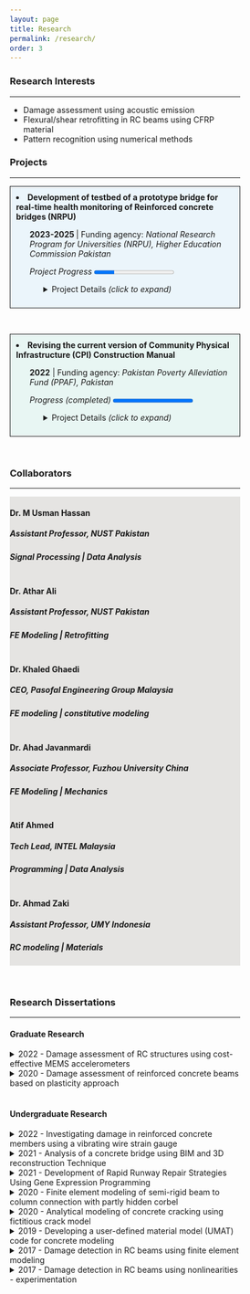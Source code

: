 ```yaml
---
layout: page
title: Research
permalink: /research/
order: 3
---
```


<head>
<meta name="viewport" content="width=device-width, initial-scale=1">
<style>
* {
  box-sizing: border-box;
}

/* Create two equal columns that floats next to each other */
.column {
  float: left;
  width: 33%;
  padding: 10px;
  }

/* Clear floats after the columns */
.row:after {
  content: "";
  display: table;
  clear: both;
}
</style>
</head>

### Research Interests
--------

- Damage assessment using acoustic emission
- Flexural/shear retrofitting in RC beams using CFRP material
- Pattern recognition using numerical methods


### Projects
-------

<div class="row" style="background-color: #EBF5FB ; border: solid; border-width: thin; padding: 10px;">
<li><label for="pj2"> <b> Development of testbed of a prototype bridge for real-time health monitoring of Reinforced
concrete bridges (NRPU)</b></label></li>
<ul><b>2023-2025 </b> | Funding agency: <i>National Research Program for Universities (NRPU), Higher Education Commission Pakistan </i></ul>
<ul> <i>Project Progress </i> <progress id="pj2" value="25" max="100"></progress></ul>
<ul> 
    <ul> 
        <details>
            <summary>Project Details <em>(click to expand)</em> </summary>
            
                            <h5><b>Project Team:</b> 
                                <ul>
                                <li> <b>Dr. Athar Ali</b> (PI)</li>
                                <li> <b>Dr. M. Usman Hanif </b> (Co-PI)</li>
                                <li> <b>Dr. M. Usman Hassan </b> (Co-PI)</li>
                                </ul>
                                </h5>

                            <h5><b>Graduate Students:</b> 
                               <ul>
                                <li> <b>Janita Mahnoor Shahid</b> (MSc Structural Engineering)</li>
                                <li> <b>Hamza Ahsan Abdullah </b> (MSc Structural Engineering)</li>
                                </ul>
                               </h5>

                            <h5><b>Project Summary:</b> 
                                <ul>
                                <li> Development of a testbed for Structural Health Monitoring of RC Bridges</li>
                                <li> Sensor development for health monitoring of RC bridges</li>
                                <li> Procedure development of real-time monitoring </li>
                                <li> Finite Element Modeling of Prototype Bridge for Structural  Identification and System Characterization </li>
                            
                                </ul>
                                </h5>
                            <h5><b>Methodology:</b>
                            </h5>    
                            <p style="text-align:left;"><img src="/assets/images/research/NRPU_method.png" alt="NRPU_Methodology" width="400"></p>

                            <h5><b>Test Schematics:</b>
                            </h5>    
                            <p style="text-align:left;"><img src="/assets/images/research/NRPU_schematics.png" alt="NRPU_schematics" width="400"></p>
   
        </details>
    </ul>
</ul>
</div>

&nbsp;
<div class="row" style="background-color: #E8F6F3; border: solid; border-width: thin; padding: 10px;">
<li><label for="pj1"><b>Revising the current version of Community Physical Infrastructure (CPI) Construction Manual</b></label></li>
<ul> <b>2022</b> | Funding agency: <i>Pakistan Poverty Alleviation Fund (PPAF), Pakistan </i></ul>
<ul> <i> Progress (completed) </i> <progress id="pj1" value="100" max="100"></progress></ul>

<ul> 
    <ul> 
        <details>
            <summary>Project Details <em>(click to expand)</em> </summary>
            
                            <h5><b>Project Team:</b> 
                                <ul>
                                <li> <b>Dr. M. Usman Hanif </b> (PI)</li>
                                <li> <b>Engr. Arsalan Mushtaq </b> (Collaborator)</li>
                                </ul>
                                </h5>

                            <h5><b>Students involved:</b> 
                                <ul>
                                <li> <b>Farooq Ahmed Athar</b> (Undergraduate student)</li>
                                </ul>
                                </h5>

                            <h5><b>Project Summary:</b> 
                                <ul>
                                <li> Revising the existing design provisions in accordance with the building codes</li>
                                <li> Simplify the design and provide design charts easily interpretable by the community </li>
                                </ul>
                                </h5>
                            <h5><b>Finished Manual:</b>
                            <p style="text-align:left;"><img src="/assets/images/research/CPI_manual.png" alt="CPI_manual" width="400"></p>
                            </h5>    
                            
                        
        </details>
    </ul>
</ul>
</div>

&nbsp;
### Collaborators
-------------

<body>
<div class="row" style="background-color: #E5E4E2;">
    <div class="column">
        <h4>Dr. M Usman Hassan</h4>
        <h5>Assistant Professor, NUST Pakistan</h5>
        <h5><i>Signal Processing | Data Analysis</i></h5>
    </div>
    <div class="column">
        <h4>Dr. Athar Ali</h4>
        <h5>Assistant Professor, NUST Pakistan</h5>
        <h5><i>FE Modeling | Retrofitting</i></h5>
    </div>
    <div class="column">
        <h4>Dr. Khaled Ghaedi</h4>
        <h5>CEO, Pasofal Engineering Group Malaysia</h5>
        <h5><i>FE modeling | constitutive modeling</i></h5>
    </div>
    <div class="column">
        <h4>Dr. Ahad Javanmardi</h4>
        <h5>Associate Professor, Fuzhou University China</h5>
        <h5><i>FE Modeling | Mechanics</i></h5>
    </div>
    <div class="column">
        <h4>Atif Ahmed</h4>
        <h5>Tech Lead, INTEL Malaysia</h5>
        <h5><i>Programming | Data Analysis</i></h5>
    </div>
    <div class="column">
        <h4>Dr. Ahmad Zaki</h4>
        <h5>Assistant Professor, UMY Indonesia</h5>
        <h5><i>RC modeling | Materials</i></h5>
    </div>
</div>
</body>


<body>
    </body>

&nbsp;
### Research Dissertations
-------------

#### Graduate Research
<details>
    <summary>2022 - Damage assessment of RC structures using cost-effective MEMS accelerometers</summary>
    <h5>MS Student: <i>Sultani Mulk Khan</i></h5>
                    <h5><b>Abstract:</b> Acquisition of vibration data using off-the-shelf equipment is a costly procedure, thus constraining the research and development in developing countries. In this research, micro-electromechanical systems (MEMS) accelerometers combined with an Arduino-based data acquisition system, were used to acquire vibration data of a reinforced concrete beam at various damage levels. The recorded data, having lower and varying sampling frequency, were processed to find the fundamental frequency of the beam. The results showed good agreement with the commercially available accelerometers. To integrate the experimental and computational work, a finite element model was developed which showed good agreement with the experiment. It was found that MEMS accelerometers are cost-effective and can be effectively employed for continuous health monitoring of existing civil infrastructure. </h5>
    <p style="text-align:center;"><img src="/assets/images/research/MEMS.png" alt="MEMS" width="500"></p>
                   
</details>


<details>
    <summary>2020 - Damage assessment of reinforced concrete beams based on plasticity approach</summary>
    <h5>MS Student: <i>Abdul Rehman Shafiq Mughal</i></h5>
                    <h5><b>Abstract:</b> All structures, as well as crucial civil infrastructure facilities like bridges and highways, deteriorate with time because of varied reasons as well as fatigue failure caused by repetitive traffic masses, effects of environmental conditions, associated extreme events like an earthquake. This needs not simply routine or critical-event based mostly inspections (such as associate earth-quake), however a means of continuous monitoring of a structure to provide an assessment of changes as a function of time and an early warning of an unsafe condition using real-time data. Thus, the health watching of structures has been a hot analysis topic of structural engineering in recent years. Therefore, there is a need to develop a damage detection method which can identify most of the damages in RC structures. The main objective of this research is to model and simulate damage in RC beam with the aid of finite element software, ABAQUS. In order to achieve this goal, material modelling was carried out. Concrete Damaged Plasticity (CDP) model was used to simulate failure of concrete beams.  Static and dynamic analysis were simulated with the aid of ABAQUS. The validation of the numerical model was made through literature data, including static and dynamic testing of RC beams. The relationships between load and deflection, damage level and natural frequency were discussed. The comparison between the results of the numerical model from ABAQUS and literature data showed a similar trend in deflection and damage levels. Furthermore, an insight on non-linearities as damage indicators has been simulated. These damage indicators have been simulated and experimentally proved and have promising prospects in damage detection of structures without the need of baseline data. The research requires to be extended to identifying more non-linear characteristics. </h5>
                    <p style="text-align:center;"><img src="/assets/images/research/pg_plasticity.png" alt="CDPM_Dynamic_Analysis" width="500"></p>
                   
</details>
&nbsp;

#### Undergraduate Research

<details>
    <summary>2022 - Investigating damage in reinforced concrete members using a vibrating wire strain gauge</summary>
    <h5>Authors: <i>Hussain Ahmad Sheikh, Sadam Hussain, Asad Nadeem, Muhammad Usman</i></h5>
                    <h5><b>Abstract:</b> Recently the use of vibrating wire strain gauges has increased to find out the damage 
                    in a reinforced concrete structure. The assembly and functioning of this acoustic strain 
                    gauge are presented. This gauge provides numerous benefits including its sensitivity 
                    to measure strain (up to 1micron) and its property of being easily attached on any 
                    concrete surface. The gauge apparatus can be made in a lab due to its low cost which 
                    gives it an edge over the conventional systems. The gauge was calibrated after 
                    considering the variations in temperature. 
                    The purpose of the experimentation was to record the changes in nonlinear vibrations 
                    with respect to the damage caused in the reinforced concrete member. These changes 
                    were later studied using the vibration tests on the reinforced concrete beam. 
                    Nonlinearities were observed by the changes in the fundamental frequency. Discrete 
                    Fourier transforms moving window was utilized to analyze the vibration signals 
                    specifically the change in frequency with respect to time. The results are presented 
                    and reviewed. </h5>
    <p style="text-align:center;"><img src="/assets/images/research/vibwire.png" alt="Vibrating wire strain gauge" width="500"></p>
                   
</details>



<details>
    <summary>2021 - Analysis of a concrete bridge using BIM and 3D reconstruction Technique</summary>
    <h5>Authors: <i>Hamza Tariq, Mudassir Ahmad, Ghufran Ahmad, Waleed Afzal Khan</i></h5>
                    <h5><b>Abstract:</b> Visual inspections are the initiating procedures for any structural 
                        health assessment method. In civil engineering structures, visual inspections become more
                        challenging because of the massiveness of the structures. In case of bridges, which are constantly
                        exposed to dynamic loads (such as wind and traffic loads), the health inspection procedures 
                        involve heavy machinery which involves, disrupting the traffic flow. This research was aimed at 
                        addressing the said challenge by using Building Information modeling and 3D reconstruction technique, 
                        which not provide data for visual inspection, but also provides a 3D finite element model for static 
                        or dynamic analysis.
                        During our field data collection, we identified the constraints of carrying out the research (weather conditions). Geometric dimensions were measured as a reference for scaling the 3D model. A 4k camera mounted on a drone was used to acquire image data of the bridge using standard procedures (photogrammetry). However, due to difficulty in operating the drone in closed spaces, the procedure was supplemented by using a smartphone camera at those places.
                        For 3D reconstruction, which is the process of acquiring a 3D model based on the raw data, 3DF Zephyr and Agisoft Metashape were used. The reconstruction process resulted in two components that make up the 3D Model: Point Cloud (a) and Mesh Model (b).
                        Two types of models were developed i.e. the manual model as well as the automated model. The manual model(c) was traced by using the Point Cloud as a reference, drawing the BIM model of the bridge in Revit and then using it as a reference to make the structural model in Abaqus. The automated model(d) was generated by converting the texture mesh into a solid body and was imported directly in Abaqus. Both models were analyzed using 1D modal analysis after assigning material properties.
                        The resulting dimensions acquired from the Photogrammetric method corresponded to actual dimensions of bridge and the result of the modal analysis matched with the reference paper which showed that 3d reconstruction has great potential in its applications in civil engineering. </h5>
                    <p style="text-align:center;"><img src="/assets/images/research/photogramm.png" alt="FEM modeling using 3D reconstruction Technique" width="500"></p>
 </details>


<details>
    <summary>2021 - Development of Rapid Runway Repair Strategies Using Gene Expression Programming</summary>
    <h5>Authors: <i>Muhammad Mubeen, Hamza Naveed, Qudees Tariq Kayani</i></h5>
                    <h5><b>Abstract:</b> The Airport infrastructure including approach runways, taxiways, and aprons is the most important and extremely sensitive target to be attacked by the enemy during warfare. Damage to airfield pavements from sophisticated enemy munitions threatens sustained aircraft sorties until the airfield is repaired. Bombing infuses large craters into the airfield infrastructures approaching 20 feet in width. Timely repair to immediately resume the flight operations is the topmost concern of the scenario. Numerous research in terms of materials, equipment, and techniques are globally practiced in the backfill of craters followed by the placement of crown as prefabricated modular elements or in-situ repair with rapid setting and rapid hardening grout. However, there are multiple associated parameters with local conditions that enforce an optimized solution for a particular site. The project aims to analyze all the available alternatives to extract an optimal solution for the restoration of airfields back on operational status following an enemy attack. In this study, Gene Expression Programming (GEP) was used to derive a predictive model of One-Day Compressive Strength of Rapid Hardening Concrete (RHC) mixes. The first objective of developing a database was achieved by doing an extensive literature review of the internationally published research studies. The database contains 115 different data points of 13 numerical variables. Randomly shuffled, 74% of the data was used for the training of the GEP model while the remaining 26% of data was utilized for the validation of the model. GeneXproTools 5.0 were used in our analysis. GEP Regression Analysis was used with function finding analysis in GeneXPro tools. Various quantitative and qualitative were observed during the analysis i.e., R-Squared Value, Mean Absolute Error (MAE), regression plot, residual plot, variable importance, etc. GEP was observed to be an excellent tool in evaluating and constructing statistical models for the compressive strength of RHC. The derived models can be used in the practical pre-planning phase and pre-design phase in terms of a wide range of cementitious materials, admixtures, and additives.  </h5>
                    <p style="text-align:center;"><img src="/assets/images/research/rapid.png" alt="Gene expression programming" width="500"></p>
                                    


</details>

<details>
    <summary>2020 - Finite element modeling of semi-rigid beam to column connection with partly hidden corbel</summary>
    <h5>Author: <i>Farooq Ahmed Athar</i></h5>
                    <h5><b>Abstract:</b> Utilizing a large numbers of specimens in full-scaled experimental testing to study the behaviour of precast concrete connections can be expensive. An alternative is to cast and carry out a minimal number of experimental tests and then model the connection/structure in a finite element software. The FE model can be validated using the few experimental tests carried out, and FEA can be used to analyze and study the behaviour of the structure. Once validated, further parametric study can be carried out on the FE model. However, the modelling of precast concrete column-to-beam connection has not been explored widely by researchers. One of the main challenges is that modelling precast concrete connection involves complex surface to surface interaction and there is a lack of efficient ways on the modelling of the precast and in-situ concrete surface to surface interaction in finite element software. Hence, the main objective of this research is to model a hidden corbel precast beam-to-column connection in a finite element software, ABAQUS, which is then validated using the proposed precast connection and experimental works by Mokhtar (2017). Initially, the FE model was develop based on the technical drawings of the components and assembly of the precast connection. The FE model is validated when it can simulate similar structural behavior as the experimental tests. The behavior that were used for comparison with the experimental work is the moment–rotation, load–displacement, and the failure cracks patterns’ behavior. In general, the FE model results show similar behaviour with the experimental results, particularly on the load-displacement curve and failure cracks patterns. In addition, using the fixity factor, the connections were also classified as semirigid joint.</h5>
                    <p style="text-align:center;"><img src="/assets/images/research/Corbel.png" alt="Corbel computational model picture" width="600"></p>
                                    


</details>


<details>
    <summary>2020 - Analytical modeling of concrete cracking using fictitious crack model</summary>
    <h5>Authors: <i>Talha Naveed, Muhammad Jahangir, Ahmad Rehan Kashif</i></h5>
                    <h5><b>Abstract:</b> Fictitious crack model is very suitable for modeling the fracture mechanism of concrete. This research adopts the fictitious crack model for analytical simulation of fracture mechanism of concrete. The iterative model was applied on developing moment-curvature of a reinforced concrete beam using a MATLAB code. Further efforts were made to transcribe the dynamic parameters using FCM   </h5>
                    <p style="text-align:center;"><img src="/assets/images/research/fcm_ug.png" alt="FCM" width="600"></p>
                                    


</details>


<details>
    <summary>2019 - Developing a user-defined material model (UMAT) code for concrete modeling</summary>
    <h5>Author: <i>Loginy A/P Loganathan</i></h5>
                    <h5><b>Abstract:</b> To perform and improve the material modelling of concrete, an existing Concrete Damaged Plasticity Model (CDPM) is incorporated into a simple concrete model in finite element software ABAQUS. The stress-strain graph of the model under compression is plotted. Then, a User-Defined Material (UMAT) coding is created using the same data and incorporated into the ABAQUS model to check the validity of the coding by plotting the same graph. Once the UMAT code is proven to be valid, the intermediate parameters and data will be modified to produce a smoother graph similar to the theoretical graph. Then, the new graph is validated using the theoretical graph. The accuracy of the ABAQUS modeling has been evaluated by comparing the stress-strain curves of the concrete proposed by Carreira and Chu to the corresponding one obtained from the numerical simulation using ABAQUS software. The verification of results show a well-agreement between the stress-strain curves of Carreira and Chu and analytical model. The significance of performing analysis on concrete using Concrete Damaged Plasticity Model is to predict formation of cracks in concrete beams under any kind of load and analyse the failure of concrete structures. As a result, cracks on beams in the future and at hidden places can be assessed. In conclusion, Concrete Damaged Plasticity Model is an easier and economical method to model concrete structures and assess its safety and functionality.   </h5>
                    <p style="text-align:center;"><img src="/assets/images/research/UMAT.png" alt="UMAT " width="600"></p>
</details>

<details>
    <summary>2017 - Damage detection in RC beams using finite element modeling </summary>
    <h5>Author: <i>Huan Xin Lim</i></h5>
    <h5><b>Abstract:</b> Concrete has been known as the most common construction material for civil engineering structures. Due to the complex mechanical properties of concrete, damage detection has become a great challenge for existing infrastructure. The structural health monitoring activities are performed to detect damage to mitigate risks, prevent disasters, and plan maintenance activities to ensure sufficient safety and reduce costs of repairs. Reinforced concrete (RC) consists of a combination of materials; concrete and reinforcing steel. This combination of materials makes the analysis of failure mechanisms more challenging. Therefore, there is a need to develop a damage detection method which can identify most of the damages in RC structures. The main objective of this research is to model and simulate damage in RC beam with the aid of finite element software, ABAQUS. In order to achieve this goal, material modelling was carried out. Concrete Damaged Plasticity (CDP) model was used to simulate failure of concrete beams. Static and dynamic analysis were simulated with the aid of ABAQUS. The validation of the numerical model was made through laboratory testing, including static and dynamic testing of RC beams. The relationships between load and deflection, damage level and natural frequency were discussed. The comparison between the results of the numerical model from ABAQUS and laboratory testing showed a similar trend in deflection and damage levels. Furthermore, an insight on non-linearities as damage indicators has been simulated. These damage indicators have been simulated and experimentally proved and have promising prospects in damage detection of structures without the need of baseline data. </h5>
                    <p style="text-align:center;"><img src="/assets/images/research/lim.png" alt="FE modeling of RC beam " width="600"></p>
</details>

<details>
    <summary>2017 - Damage detection in RC beams using nonlinearities - experimentation </summary>
    <h5>Author: <i>You Xian Hang</i></h5>
</details>